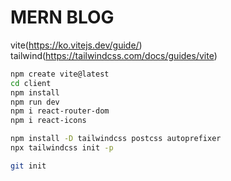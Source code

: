 # MERN BLOG

vite(https://ko.vitejs.dev/guide/)
tailwind(https://tailwindcss.com/docs/guides/vite)

```bash
npm create vite@latest
cd client
npm install
npm run dev
npm i react-router-dom
npm i react-icons
```

```bash
npm install -D tailwindcss postcss autoprefixer
npx tailwindcss init -p
```

```bash
git init
```
